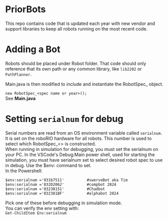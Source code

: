 # PriorBots
This repo contains code that is updated each year with new vendor and support libraries 
to keep all robots running on the most recent code.

# Adding a Bot
Robots should be placed under Robot<year> folder. That code should only reference 
that its own path or any common library, like `lib2202` or `PathPlanner`.

Main.java is then modified to include and instantiate the RobotSpec_<year> object.

`new RobotSpec_<spec name or year>();` <br>
See **Main.java**

# Setting `serialnum` for debug
Serial numbers are read from an OS environment variable called `serialnum`.  It is set on
the roboRIO hardware for all robots. This number is used to select which RobotSpec_<>
is constructed.
<br>
When running in simulation for debugging, you must set the serialnum on your PC.
In the VSCode's Debug:Main power shell, used for starting the simulation, you must 
have serialnum set to select desired robot spec to use in debug. Use the $env: command 
to set.
<br>
In the Powershell:
```
$env:serialnum ='031b7511'          #swerveBot aka Tim
$env:serialnum ='032D2062'          #compbot 2024
$env:serialnum ='03238151'          #Chadbot
$env:serialnum ='032381BF'          #alphabot 2024
```
Pick one of these before debugging in simulation mode.
<br>
You can verify the env setting with:    
    `Get-ChildItem Env:serialnum`